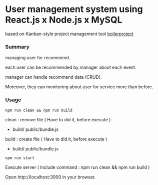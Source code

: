 User management system using React.js x Node.js x MySQL
==========================================

based on Kanban-style project management tool [boilerproject](https://github.com/pro-react/kanban-app)

### Summary

managing user for recommend.

each user can be recommended by manager about each event.

manager can handle recommend data (CRUD). 

Moreover, they can monitoring about user for service more than before.


### Usage

~~~
npm run clean && npm run build
~~~
clean : remove file ( Have to did it, before execute )
- build/ public/bundle.js

build : create file ( Have to did it, before execute )
- build/ public/bundle.js

~~~
npm run start
~~~
Execute server ( Include command : npm run clean && npm run build )

Open http://localhost:3000 in your browser.
